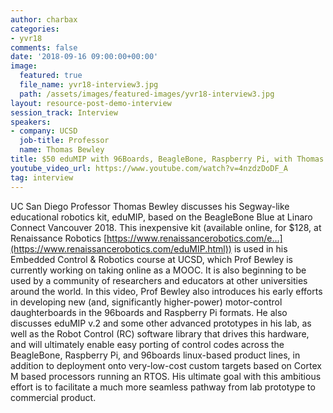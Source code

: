 ```yaml
---
author: charbax
categories:
- yvr18
comments: false
date: '2018-09-16 09:00:00+00:00'
image:
  featured: true
  file_name: yvr18-interview3.jpg
  path: /assets/images/featured-images/yvr18-interview3.jpg
layout: resource-post-demo-interview
session_track: Interview
speakers:
- company: UCSD
  job-title: Professor
  name: Thomas Bewley 
title: $50 eduMIP with 96Boards, BeagleBone, Raspberry Pi, with Thomas Bewley (UCSD Professor)
youtube_video_url: https://www.youtube.com/watch?v=4nzdzDoDF_A
tag: interview
---
```

UC San Diego Professor Thomas Bewley discusses his Segway-like educational robotics kit, eduMIP, based on the BeagleBone Blue at Linaro Connect Vancouver 2018. This inexpensive kit (available online, for $128, at Renaissance Robotics [https://www.renaissancerobotics.com/e...](https://www.renaissancerobotics.com/eduMIP.html)) is used in his Embedded Control & Robotics course at UCSD, which Prof Bewley is currently working on taking online as a MOOC. It is also beginning to be used by a community of researchers and educators at other universities around the world. In this video, Prof Bewley also introduces his early efforts in developing new (and, significantly higher-power) motor-control daughterboards in the 96boards and Raspberry Pi formats. He also discusses eduMIP v.2 and some other advanced prototypes in his lab, as well as the Robot Control (RC) software library that drives this hardware, and will ultimately enable easy porting of control codes across the BeagleBone, Raspberry Pi, and 96boards linux-based product lines, in addition to deployment onto very-low-cost custom targets based on Cortex M based processors running an RTOS. His ultimate goal with this ambitious effort is to facilitate a much more seamless pathway from lab prototype to commercial product.